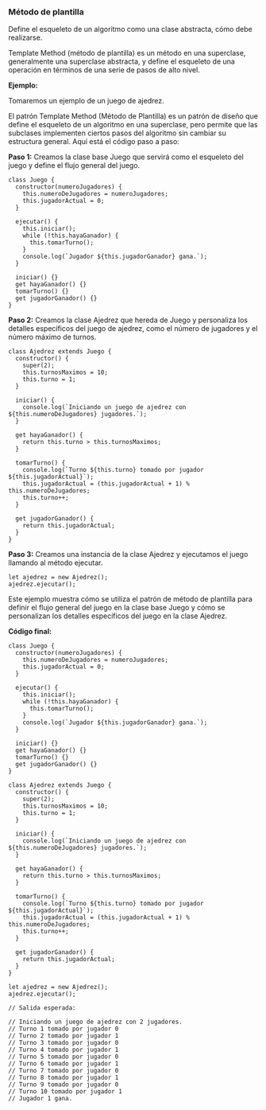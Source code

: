 ### Método de plantilla

Define el esqueleto de un algoritmo como una clase abstracta, cómo debe realizarse.

Template Method (método de plantilla) es un método en una superclase, generalmente una superclase abstracta, y define el esqueleto de una operación en términos de una serie de pasos de alto nivel.

**Ejemplo:**

Tomaremos un ejemplo de un juego de ajedrez.

El patrón Template Method (Método de Plantilla) es un patrón de diseño que define el esqueleto de un algoritmo en una superclase, pero permite que las subclases implementen ciertos pasos del algoritmo sin cambiar su estructura general. Aquí está el código paso a paso:

**Paso 1:** Creamos la clase base Juego que servirá como el esqueleto del juego y define el flujo general del juego.

```
class Juego {
  constructor(numeroJugadores) {
    this.numeroDeJugadores = numeroJugadores;
    this.jugadorActual = 0;
  }
  
  ejecutar() {
    this.iniciar();
    while (!this.hayaGanador) {
      this.tomarTurno();
    }
    console.log(`Jugador ${this.jugadorGanador} gana.`);
  }
  
  iniciar() {}
  get hayaGanador() {}
  tomarTurno() {}
  get jugadorGanador() {}
}
```

**Paso 2:** Creamos la clase Ajedrez que hereda de Juego y personaliza los detalles específicos del juego de ajedrez, como el número de jugadores y el número máximo de turnos.

```
class Ajedrez extends Juego {
  constructor() {
    super(2);
    this.turnosMaximos = 10;
    this.turno = 1;
  }
  
  iniciar() {
    console.log(`Iniciando un juego de ajedrez con ${this.numeroDeJugadores} jugadores.`);
  }
  
  get hayaGanador() {
    return this.turno > this.turnosMaximos;
  }
  
  tomarTurno() {
    console.log(`Turno ${this.turno} tomado por jugador ${this.jugadorActual}`);
    this.jugadorActual = (this.jugadorActual + 1) % this.numeroDeJugadores;
    this.turno++;
  }
  
  get jugadorGanador() {
    return this.jugadorActual;
  }
}
```

**Paso 3:** Creamos una instancia de la clase Ajedrez y ejecutamos el juego llamando al método ejecutar.

```
let ajedrez = new Ajedrez();
ajedrez.ejecutar();
```

Este ejemplo muestra cómo se utiliza el patrón de método de plantilla para definir el flujo general del juego en la clase base Juego y cómo se personalizan los detalles específicos del juego en la clase Ajedrez.


**Código final:**

```
class Juego {
  constructor(numeroJugadores) {
    this.numeroDeJugadores = numeroJugadores;
    this.jugadorActual = 0;
  }
  
  ejecutar() {
    this.iniciar();
    while (!this.hayaGanador) {
      this.tomarTurno();
    }
    console.log(`Jugador ${this.jugadorGanador} gana.`);
  }
  
  iniciar() {}
  get hayaGanador() {}
  tomarTurno() {}
  get jugadorGanador() {}
}

class Ajedrez extends Juego {
  constructor() {
    super(2);
    this.turnosMaximos = 10;
    this.turno = 1;
  }
  
  iniciar() {
    console.log(`Iniciando un juego de ajedrez con ${this.numeroDeJugadores} jugadores.`);
  }
  
  get hayaGanador() {
    return this.turno > this.turnosMaximos;
  }
  
  tomarTurno() {
    console.log(`Turno ${this.turno} tomado por jugador ${this.jugadorActual}`);
    this.jugadorActual = (this.jugadorActual + 1) % this.numeroDeJugadores;
    this.turno++;
  }
  
  get jugadorGanador() {
    return this.jugadorActual;
  }
}

let ajedrez = new Ajedrez();
ajedrez.ejecutar();

// Salida esperada:

// Iniciando un juego de ajedrez con 2 jugadores.
// Turno 1 tomado por jugador 0
// Turno 2 tomado por jugador 1
// Turno 3 tomado por jugador 0
// Turno 4 tomado por jugador 1
// Turno 5 tomado por jugador 0
// Turno 6 tomado por jugador 1
// Turno 7 tomado por jugador 0
// Turno 8 tomado por jugador 1
// Turno 9 tomado por jugador 0
// Turno 10 tomado por jugador 1
// Jugador 1 gana.

```